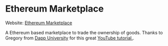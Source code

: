 # Ethereum Marketplace
Website: [Ethereum Marketplace](https://rene78.github.io/ethereum-marketplace/)

A Ethereum based marketplace to trade the ownership of goods. Thanks to Gregory from [Dapp University](http://www.dappuniversity.com) for this great [YouTube tutorial.](https://www.youtube.com/watch?v=VH9Q2lf2mNo).